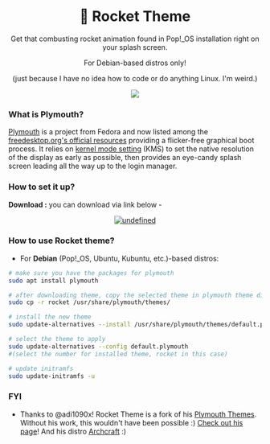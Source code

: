
<h1 align="center">🚀 Rocket Theme</h1>


<p align="center">
Get that combusting rocket animation found in Pop!_OS installation right on your splash screen.</a>

<p align="center">
For Debian-based distros only!
</p>

<p align="center"> (just because I have no idea how to code or do anything Linux. I'm weird.) </a>
</p>

<p align="center">
  <img src="https://i.imgur.com/4ofcFSr.gif" />
</p>

### What is Plymouth?

[Plymouth](http://www.freedesktop.org/wiki/Software/Plymouth) is a project from Fedora and now listed among the [freedesktop.org's official resources](https://www.freedesktop.org/wiki/Software/#graphicsdriverswindowsystemsandsupportinglibraries) providing a flicker-free graphical boot process. It relies on [kernel mode setting](https://wiki.archlinux.org/index.php/Kernel_mode_setting) (KMS) to set the native resolution of the display as early as possible, then provides an eye-candy splash screen leading all the way up to the login manager.

### How to set it up?

**Download :** you can download via link below -
<p align="center">
  <a href="https://github.com/Mennaruuk/rocket-theme/releases/download/v1.0/rocket.zip"><img alt="undefined" src="https://img.shields.io/badge/Download-Here-orange?style=for-the-badge&logo=github"></a>
</p>

### How to use Rocket theme?

+ For **Debian** (Pop!_OS, Ubuntu, Kubuntu, etc.)-based distros:
```bash
# make sure you have the packages for plymouth
sudo apt install plymouth

# after downloading theme, copy the selected theme in plymouth theme dir
sudo cp -r rocket /usr/share/plymouth/themes/

# install the new theme
sudo update-alternatives --install /usr/share/plymouth/themes/default.plymouth default.plymouth /usr/share/plymouth/themes/rocket/rocket.plymouth 100

# select the theme to apply
sudo update-alternatives --config default.plymouth
#(select the number for installed theme, rocket in this case)

# update initramfs
sudo update-initramfs -u
``` 


### FYI
+ Thanks to @adi1090x! Rocket Theme is a fork of his [Plymouth Themes](https://github.com/adi1090x/plymouth-themes). Without his work, this wouldn't have been possible :) [Check out his page](https://github.com/adi1090x)! And his distro [Archcraft](https://archcraft-os.github.io/) :)

